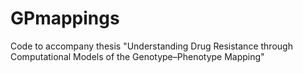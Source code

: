 # GPmappings
Code to accompany thesis "Understanding Drug Resistance through Computational Models of the Genotype–Phenotype Mapping"
